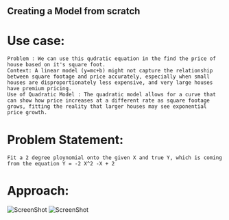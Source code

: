 ## Creating a Model from scratch

# Use case:
    Problem : We can use this qudratic equation in the find the price of house based on it's square foot.
 	Context: A linear model (y=mc+b) might not capture the relationship between square footage and price accurately, especially when small houses are disproportionately less expensive, and very large houses have premium pricing.
	Use of Quadratic Model : The quadratic model allows for a curve that can show how price increases at a different rate as square footage grows, fitting the reality that larger houses may see exponential price growth.
 
# Problem Statement:
    Fit a 2 degree ploynomial onto the given X and true Y, which is coming from the equation Y = -2 X^2 -X + 2  
 
# Approach:
    
   ![ScreenShot](https://github.com/user-attachments/assets/7384e585-f70e-46cb-868c-0a7f99fe52c4)
   ![ScreenShot](https://github.com/user-attachments/assets/7db4ce1f-590e-4def-bca6-c1f7792e1fba)




